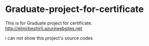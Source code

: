 # Graduate-project-for-certificate
This is for Graduate project for certificate.
http://elmirbeshirli.azurewebsites.net

i can not show this project's source codes


